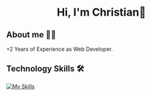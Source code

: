 
<h1 align="center"> Hi, I'm Christian🤘 </h1>


## About me 👨‍💻

+2 Years of Experience as Web Developer.

## Technology Skills 🛠️

[![My Skills](https://skillicons.dev/icons?i=php,html,css,javascript,typescript,laravel,react,angular,bootstrap,tailwind,mysql,postgresql,mongo,git,github)](https://skillicons.dev)

